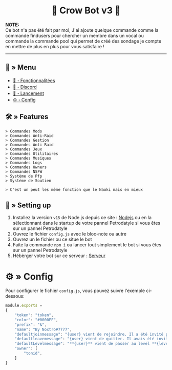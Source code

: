 <h1 align="center">🔗 Crow Bot v3 🚀</h1>

**NOTE:** \
Ce bot n'a pas été fait par moi, J'ai ajoute quelque commande comme la commande findusers pour chercher un membre dans un vocal ou commande la commande pool qui permet de créé des sondage je compte en mettre de plus en plus pour vous satisfaire !

---
## <a id="menu"></a>🔱 » Menu

- [🔰・Fonctionnalitées](#features)
- [🌌・Discord](https://discord.gg/qTzmGuEx7a)
- [🎉・Lancement](#setup)
- [⚙・Config](#config)

## <a id="features"></a>🛠 » Features

```
> Commandes Mods
> Commandes Anti-Raid
> Commandes Gestion
> Commandes Anti Raid
> Commandes Jeux
> Commandes Utilitaires
> Commandes Musiques
> Commandes Logs
> Commandes Owners
> Commandes NSFW
> Système de Pfp
> Système de Soutien

> C'est un peut les même fonction que le Naoki mais en mieux 
```

## <a id="setup"></a> 📁 » Setting up 

1. Installez la version `v15` de Node.js depuis ce site : [Nodejs](https://github.com/nodejs/node/releases/tag/v15.14.0) ou en la sélectionnant dans le startup de votre pannel Petrodatyle si vous êtes sur un pannel Petrodatyle
2. Ouvrez le fichier `config.js` avec le bloc-note ou autre
3. Ouvrez un le fichier ou ce situe le bot
4. Faite la commande `npm i` ou lancer tout simplement le bot si vous êtes sur un pannel Petrodatyle 
5. Hébèrger votre bot sur ce serveur : [Serveur](https://discord.gg/qTzmGuEx7a)

# <a id="config"></a>⚙ » Config

Pour configurer le fichier `config.js`, vous pouvez suivre l'exemple ci-dessous:

```js
module.exports = 
{
    "token": "token",
    "color": "#0000FF",
    "prefix": "&",
    "name": "By Noxtro#7777",
    "defaultjoinmessage": "{user} vient de rejoindre. Il a été invité par **{inviter:name}** qui a désormais **{invite} invitations** !",
    "defaultleavemessage": "{user} vient de quitter. Il avais été invité par **{inviter:name}** qui a désormais **{invite} invitations** ",
    "defaultLevelmessage": "**{user}** vient de passer au level **{level}** bravo à lui !",
    "owner": [
        "tonid",
    ]
}
```
